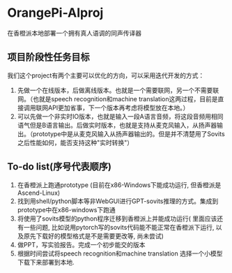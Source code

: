 # OrangePi-AIproj
在香橙派本地部署一个拥有真人语调的同声传译器

## 项目阶段性任务目标

我们这个project有两个主要可以优化的方向，可以采用迭代开发的方式：
1. 先做一个在线版本，后做离线版本。也就是一个需要联网，另一个不需要联网。（也就是speech recognition和machine translation这两过程，目前是直接调用联网API更加省事，下一个版本再考虑将模型放在本地。）
2. 可以先做一个非实时IO版本，也就是输入一段A语言音频，将这段音频用相同语气但是B语言输出。后做实时版本，也就是支持从麦克风输入，从扬声器输出。（prototype中是从麦克风输入从扬声器输出的。但是并不清楚用了Sovits之后性能如何，能否支持这种"实时转换"）

## To-do list(序号代表顺序)
1. 在香橙派上跑通prototype (目前在x86-Windows下能成功运行, 但香橙派是 Ascend-Linux)
1. 找到用shell/python脚本等非WebGUI进行GPT-sovits推理的方式。集成到prototype中在x86-windows下跑通
2. 将使用了sovits模型的python程序迁移到香橙派上并能成功运行( 里面应该还有一些问题, 比如说用pytorch写的sovits代码能不能正常在香橙派下运行, 以及原先下载好的模型格式是不是需要更改等, 尚未尝试)
3. 做PPT，写实验报告。完成一个初步能交的版本
4. 根据时间尝试将speech recognition和machine translation 选择一个小模型下载下来部署到本地. 
